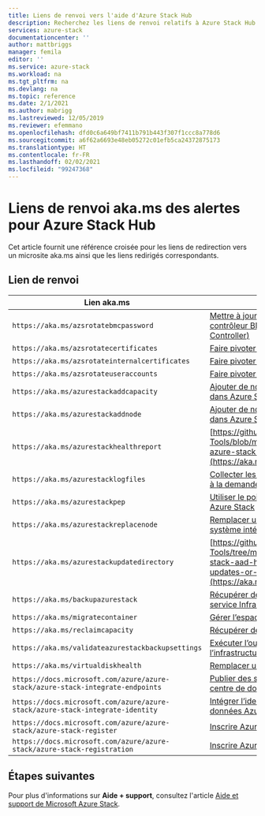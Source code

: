 ```yaml
---
title: Liens de renvoi vers l'aide d'Azure Stack Hub
description: Recherchez les liens de renvoi relatifs à Azure Stack Hub sur le portail.
services: azure-stack
documentationcenter: ''
author: mattbriggs
manager: femila
editor: ''
ms.service: azure-stack
ms.workload: na
ms.tgt_pltfrm: na
ms.devlang: na
ms.topic: reference
ms.date: 2/1/2021
ms.author: mabrigg
ms.lastreviewed: 12/05/2019
ms.reviewer: efemmano
ms.openlocfilehash: dfd0c6a649bf7411b791b443f307f1ccc8a778d6
ms.sourcegitcommit: a6f62a6693e48eb05272c01efb5ca24372875173
ms.translationtype: HT
ms.contentlocale: fr-FR
ms.lasthandoff: 02/02/2021
ms.locfileid: "99247368"
---
```

# <a name="alerts-akams-link-reference-for-azure-stack-hub"></a>Liens de renvoi aka.ms des alertes pour Azure Stack Hub

Cet article fournit une référence croisée pour les liens de redirection vers un microsite aka.ms ainsi que les liens redirigés correspondants.

## <a name="link-cross-reference"></a>Lien de renvoi

| Lien aka.ms | Article |
| --- | --- |
| `https://aka.ms/azsrotatebmcpassword` | [Mettre à jour les informations d’identification du contrôleur BMC (Baseboard Management Controller)](../../operator/azure-stack-rotate-secrets.md#update-the-bmc-credential) |
| `https://aka.ms/azsrotatecertificates` | [Faire pivoter les clés secrètes dans Azure Stack](../../operator/azure-stack-rotate-secrets.md) |
| `https://aka.ms/azsrotateinternalcertificates` | [Faire pivoter les clés secrètes dans Azure Stack](../../operator/azure-stack-rotate-secrets.md) |
| `https://aka.ms/azsrotateuseraccounts` | [Faire pivoter les clés secrètes dans Azure Stack](../../operator/azure-stack-rotate-secrets.md) |
| `https://aka.ms/azurestackaddcapacity` | [Ajouter de nouveaux nœuds d’unité d’échelle dans Azure Stack](../../operator/azure-stack-add-scale-node.md) |
| `https://aka.ms/azurestackaddnode` | [Ajouter de nouveaux nœuds d’unité d’échelle dans Azure Stack](../../operator/azure-stack-add-scale-node.md) |
| `https://aka.ms/azurestackhealthreport` | [https://github.com/Azure/AzureStack-Tools/blob/master/Identity/README.md#retrieve-azure-stack-identity-health-report](https://aka.ms/aa708dy) |
| `https://aka.ms/azurestacklogfiles` | [Collecter les journaux de diagnostic Azure Stack à la demande](../../operator/diagnostic-log-collection.md) |
| `https://aka.ms/azurestackpep` | [Utiliser le point de terminaison privilégié dans Azure Stack](../../operator/azure-stack-privileged-endpoint.md) |
| `https://aka.ms/azurestackreplacenode` | [Remplacer un nœud d’unité d’échelle sur un système intégré Azure Stack](../../operator/azure-stack-replace-node.md) |
| `https://aka.ms/azurestackupdatedirectory` | [https://github.com/Azure/AzureStack-Tools/tree/master/Identity#updating-the-azure-stack-aad-home-directory-after-installing-updates-or-new-resource-providers](https://aka.ms/aa700j2) |
| `https://aka.ms/backupazurestack` | [Récupérer des données dans Azure Stack avec le service Infrastructure Backup](../../operator/azure-stack-backup-infrastructure-backup.md) |
| `https://aka.ms/migratecontainer` | [Gérer l’espace disponible](../../operator/azure-stack-manage-storage-shares.md#manage-available-space) |
| `https://aka.ms/reclaimcapacity` | [Récupérer de la capacité](../../operator/azure-stack-manage-storage-accounts.md#reclaim) |
| `https://aka.ms/validateazurestackbackupsettings` | [Exécuter l’outil de validation pour tester l’infrastructure réseau](../../operator/azure-stack-diagnostic-test.md#run-validation-tool-to-test-infrastructure-backup-settings) |
| `https://aka.ms/virtualdiskhealth` | [Remplacer un disque physique dans Azure Stack](../../operator/azure-stack-replace-disk.md) |
| `https://docs.microsoft.com/azure/azure-stack/azure-stack-integrate-endpoints` | [Publier des services Azure Stack dans votre centre de données](../../operator/azure-stack-integrate-endpoints.md) |
| `https://docs.microsoft.com/azure/azure-stack/azure-stack-integrate-identity` | [Intégrer l’identité AD FS à votre centre de données Azure Stack](../../operator/azure-stack-integrate-identity.md) |
| `https://docs.microsoft.com/azure/azure-stack/azure-stack-register` | [Inscrire Azure Stack auprès d’Azure](../../operator/azure-stack-registration.md) |
| `https://docs.microsoft.com/azure/azure-stack/azure-stack-registration` | [Inscrire Azure Stack auprès d’Azure](../../operator/azure-stack-registration.md) |

## <a name="next-steps"></a>Étapes suivantes

Pour plus d'informations sur **Aide + support**, consultez l'article [Aide et support de Microsoft Azure Stack](../../operator/azure-stack-help-and-support-overview.md).